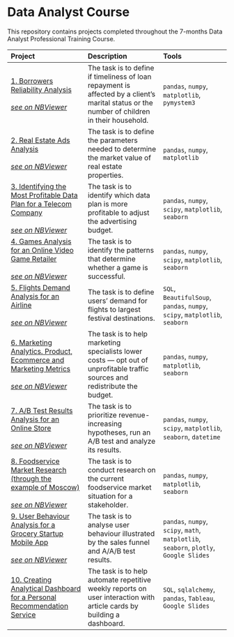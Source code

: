 # Data Analyst Course

This repository contains projects completed throughout the 7-months Data Analyst Professional Training Course.

| Project | Description | Tools |
| :-------------------- | :--------------------- |:---------------------------|
| [1. Borrowers Reliability Analysis](https://github.com/plgesha/data-analyst-professional-training-course-projects/tree/master/Borrowers%20Reliability%20Analysis) <br /><br />*[see on NBViewer](https://nbviewer.org/github/plgesha/data-analyst-professional-training-course-projects/blob/master/Borrowers%20Reliability%20Analysis/borrowers_reliability_analysis.ipynb)*| The task is to define if timeliness of loan repayment is affected by a client’s marital status or the number of children in their household. | `pandas`, `numpy`, `matplotlib`, `pymystem3` |
| [2. Real Estate Ads Analysis](https://github.com/plgesha/data-analyst-professional-training-course-projects/tree/master/Real%20Estate%20Ads%20Analysis) <br /><br />*[see on NBViewer](https://nbviewer.org/github/plgesha/data-analyst-professional-training-course-projects/blob/master/Real%20Estate%20Ads%20Analysis/Real%20Estate%20Ads%20Analysis.ipynb)*| The task is to define the parameters needed to determine the market value of real estate properties. | `pandas`, `numpy`, `matplotlib` |
| [3. Identifying the Most Profitable Data Plan for a Telecom Company](https://github.com/plgesha/data-analyst-professional-training-course-projects/tree/master/Identifying%20the%20most%20profitable%20data%20plan%20for%20a%20telecom%20company) <br /><br />*[see on NBViewer](https://nbviewer.org/github/plgesha/data-analyst-professional-training-course-projects/blob/master/Identifying%20the%20most%20profitable%20data%20plan%20for%20a%20telecom%20company/Identifying%20the%20most%20profitable%20data%20plan%20for%20a%20telecom%20company.ipynb)*| The task is to identify which data plan is more profitable to adjust the advertising budget. | `pandas`, `numpy`, `scipy`, `matplotlib`, `seaborn` |
| [4. Games Analysis for an Online Video Game Retailer](https://github.com/plgesha/data-analyst-professional-training-course-projects/tree/master/Games%20Analysis%20for%20an%20Online%20Video%20Games%20Retailer) <br /><br />*[see on NBViewer](https://nbviewer.org/github/plgesha/data-analyst-professional-training-course-projects/blob/e7cb9ca747c580925484d01378cd28d112a9a82c/Games%20Analysis%20for%20an%20Online%20Video%20Games%20Retailer/Games%20Analysis%20for%20an%20Online%20Video%20Game%20Retailer.ipynb)*| The task is to identify the patterns that determine whether a game is successful. | `pandas`, `numpy`, `scipy`, `matplotlib`, `seaborn` |
| [5. Flights Demand Analysis for an Airline](https://github.com/plgesha/data-analyst-professional-training-course-projects/tree/master/Flights%20Demand%20Analysis%20for%20an%20Airline) <br /><br />*[see on NBViewer](https://nbviewer.org/github/plgesha/data-analyst-professional-training-course-projects/blob/master/Flights%20Demand%20Analysis%20for%20an%20Airline/Flights%20Demand%20Analysis%20for%20an%20Airline.ipynb)*| The task is to define users’ demand for flights to largest festival destinations. | `SQL`, `BeautifulSoup`, `pandas`, `numpy`, `scipy`, `matplotlib`, `seaborn` |
| [6. Marketing Analytics. Product, Ecommerce and Marketing Metrics](https://github.com/plgesha/data-analyst-professional-training-course-projects/tree/master/Marketing%20Analytics.%20Product%2C%20Ecommerce%20and%20Marketing%20Metrics) <br /><br />*[see on NBViewer](https://nbviewer.org/github/plgesha/data-analyst-professional-training-course-projects/blob/master/Marketing%20Analytics.%20Product%2C%20Ecommerce%20and%20Marketing%20Metrics/Marketing%20Analytics.%20Product%2C%20Ecommerce%20and%20Marketing%20Metrics.ipynb)*| The task is to help marketing specialists lower costs — opt out of unprofitable traffic sources and redistribute the budget. | `pandas`, `numpy`, `matplotlib`, `seaborn` |
| [7. A/B Test Results Analysis for an Online Store](https://github.com/plgesha/data-analyst-professional-training-course-projects/tree/master/AB%20Test%20Results%20Analysis%20for%20an%20Online%20Store) <br /><br />*[see on NBViewer](https://nbviewer.org/github/plgesha/data-analyst-professional-training-course-projects/blob/master/AB%20Test%20Results%20Analysis%20for%20an%20Online%20Store/AB%20Test%20Results%20Analysis%20for%20an%20Online%20Store.ipynb)*| The task is to prioritize revenue-increasing hypotheses, run an A/B test and analyze its results. | `pandas`, `numpy`, `scipy`, `matplotlib`, `seaborn`, `datetime` |
| [8. Foodservice Market Research (through the example of Moscow)](https://github.com/plgesha/data-analyst-professional-training-course-projects/tree/master/Foodservice%20Market%20Research%20(through%20the%20example%20of%20Moscow)) <br /><br />*[see on NBViewer](https://nbviewer.org/github/plgesha/data-analyst-professional-training-course-projects/blob/master/Foodservice%20Market%20Research%20%28through%20the%20example%20of%20Moscow%29/Foodservice%20Market%20Research%20%28through%20the%20example%20of%20Moscow%29.ipynb)*| The task is to conduct research on the current foodservice market situation for a stakeholder. | `pandas`, `numpy`, `matplotlib`, `seaborn` |
| [9. User Behaviour Analysis for a Grocery Startup Mobile App](https://github.com/plgesha/data-analyst-professional-training-course-projects/tree/master/User%20Behaviour%20Analysis%20for%20a%20Grocery%20Startup%20Mobile%20App) <br /><br />*[see on NBViewer](https://nbviewer.org/github/plgesha/data-analyst-professional-training-course-projects/blob/master/User%20Behaviour%20Analysis%20for%20a%20Grocery%20Startup%20Mobile%20App/User%20Behaviour%20Analysis%20for%20a%20Grocery%20Startup%20Mobile%20App.ipynb)*| The task is to analyse user behaviour illustrated by the sales funnel and A/A/B test results. | `pandas`, `numpy`, `scipy`, `math`, `matplotlib`, `seaborn`, `plotly`, `Google Slides` |
| [10. Creating Analytical Dashboard for a Personal Recommendation Service](https://github.com/plgesha/data-analyst-professional-training-course-projects/tree/master/Creating%20Analytical%20Dashboard%20for%20a%20Personal%20Recommendation%20Service%20) | The task is to help automate repetitive weekly reports on user interaction with article cards by building a dashboard. | `SQL`, `sqlalchemy`, `pandas`, `Tableau`, `Google Slides` |
